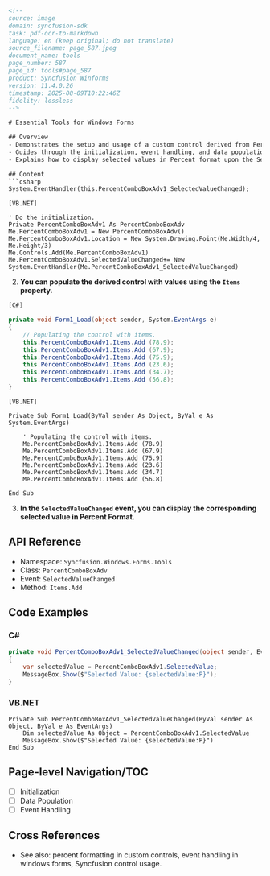 ```html
<!-- 
source: image
domain: syncfusion-sdk
task: pdf-ocr-to-markdown
language: en (keep original; do not translate)
source_filename: page_587.jpeg
document_name: tools
page_number: 587
page_id: tools#page_587
product: Syncfusion Winforms
version: 11.4.0.26
timestamp: 2025-08-09T10:22:46Z
fidelity: lossless
-->

# Essential Tools for Windows Forms

## Overview
- Demonstrates the setup and usage of a custom control derived from PercentComboBoxAdv in both C# and VB.NET.
- Guides through the initialization, event handling, and data population for the control.
- Explains how to display selected values in Percent format upon the SelectedValueChanged event.

## Content
```csharp
System.EventHandler(this.PercentComboBoxAdv1_SelectedValueChanged);
```

```vbnet
[VB.NET]

' Do the initialization.
Private PercentComboBoxAdv1 As PercentComboBoxAdv
Me.PercentComboBoxAdv1 = New PercentComboBoxAdv()
Me.PercentComboBoxAdv1.Location = New System.Drawing.Point(Me.Width/4, Me.Height/3)
Me.Controls.Add(Me.PercentComboBoxAdv1)
Me.PercentComboBoxAdv1.SelectedValueChanged+= New System.EventHandler(Me.PercentComboBoxAdv1_SelectedValueChanged)
```

2. **You can populate the derived control with values using the `Items` property.**

```csharp
[C#]

private void Form1_Load(object sender, System.EventArgs e)
{
    // Populating the control with items.
    this.PercentComboBoxAdv1.Items.Add (78.9);
    this.PercentComboBoxAdv1.Items.Add (67.9);
    this.PercentComboBoxAdv1.Items.Add (75.9);
    this.PercentComboBoxAdv1.Items.Add (23.6);
    this.PercentComboBoxAdv1.Items.Add (34.7);
    this.PercentComboBoxAdv1.Items.Add (56.8);
}
```

```vbnet
[VB.NET]

Private Sub Form1_Load(ByVal sender As Object, ByVal e As System.EventArgs)

    ' Populating the control with items.
    Me.PercentComboBoxAdv1.Items.Add (78.9)
    Me.PercentComboBoxAdv1.Items.Add (67.9)
    Me.PercentComboBoxAdv1.Items.Add (75.9)
    Me.PercentComboBoxAdv1.Items.Add (23.6)
    Me.PercentComboBoxAdv1.Items.Add (34.7)
    Me.PercentComboBoxAdv1.Items.Add (56.8)

End Sub
```

3. **In the `SelectedValueChanged` event, you can display the corresponding selected value in Percent Format.**

## API Reference
- Namespace: `Syncfusion.Windows.Forms.Tools`
- Class: `PercentComboBoxAdv`
- Event: `SelectedValueChanged`
- Method: `Items.Add`

## Code Examples
### C#
```csharp
private void PercentComboBoxAdv1_SelectedValueChanged(object sender, EventArgs e)
{
    var selectedValue = PercentComboBoxAdv1.SelectedValue;
    MessageBox.Show($"Selected Value: {selectedValue:P}");
}
```

### VB.NET
```vbnet
Private Sub PercentComboBoxAdv1_SelectedValueChanged(ByVal sender As Object, ByVal e As EventArgs)
    Dim selectedValue As Object = PercentComboBoxAdv1.SelectedValue
    MessageBox.Show($"Selected Value: {selectedValue:P}")
End Sub
```

## Page-level Navigation/TOC
- [ ] Initialization
- [ ] Data Population
- [ ] Event Handling

## Cross References
- See also: percent formatting in custom controls, event handling in windows forms, Syncfusion control usage.

<!-- tags: [Syncfusion, WinForms, PercentComboBoxAdv, Windows Forms Controls, Event Handling, Data Population] keywords: [PercentComboBoxAdv, SelectedValueChanged, Items.Add, Percent Format, Initialization, Data Population, Event Handling, Windows Forms] -->
```

